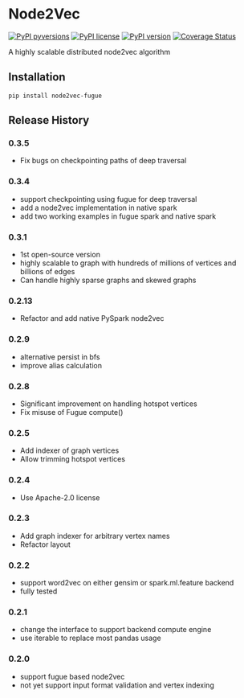 # Node2Vec

[![PyPI pyversions](https://img.shields.io/pypi/pyversions/node2vec-fugue.svg)](https://pypi.python.org/pypi/node2vec-fugue/)
[![PyPI license](https://img.shields.io/pypi/l/node2vec-fugue.svg)](https://pypi.python.org/pypi/node2vec-fugue/)
[![PyPI version](https://badge.fury.io/py/node2vec-fugue.svg)](https://pypi.python.org/pypi/node2vec-fugue/)
[![Coverage Status](https://coveralls.io/repos/github/fugue-project/node2vec/badge.svg?branch=master)](https://coveralls.io/github/fugue-project/node2vec?branch=master)

A highly scalable distributed node2vec algorithm

## Installation
```
pip install node2vec-fugue
```


## Release History

### 0.3.5
* Fix bugs on checkpointing paths of deep traversal

### 0.3.4
* support checkpointing using fugue for deep traversal
* add a node2vec implementation in native spark
* add two working examples in fugue spark and native spark

### 0.3.1
* 1st open-source version
* highly scalable to graph with hundreds of millions of vertices and billions of edges
* Can handle highly sparse graphs and skewed graphs

### 0.2.13
* Refactor and add native PySpark node2vec

### 0.2.9
* alternative persist in bfs
* improve alias calculation

### 0.2.8
* Significant improvement on handling hotspot vertices
* Fix misuse of Fugue compute()

### 0.2.5
* Add indexer of graph vertices
* Allow trimming hotspot vertices

### 0.2.4
* Use Apache-2.0 license

### 0.2.3
* Add graph indexer for arbitrary vertex names
* Refactor layout

### 0.2.2
* support word2vec on either gensim or spark.ml.feature backend
* fully tested

### 0.2.1
* change the interface to support backend compute engine
* use iterable to replace most pandas usage

### 0.2.0
* support fugue based node2vec
* not yet support input format validation and vertex indexing
